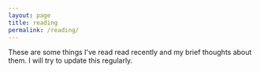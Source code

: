 ```yaml
---
layout: page
title: reading
permalink: /reading/
---
```


These are some things I've read read recently and my brief thoughts about them. I will try to update this regularly.

